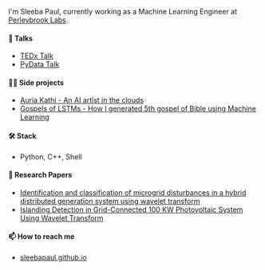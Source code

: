 I'm Sleeba Paul, currently working as a Machine Learning Engineer at [Perleybrook Labs](https://perleybrook.com/). 

#### 🎤 Talks

- [TEDx Talk](https://www.youtube.com/watch?v=23PajuCpmwM)
- [PyData Talk](https://www.youtube.com/watch?v=Hz3cYVu_CFo)

#### 👨‍💻 Side projects 

- [Auria Kathi - An AI artist in the clouds](https://auriakathi.com/)
- [Gospels of LSTMs - How I generated 5th gospel of Bible using Machine Learning](https://sleebapaul.github.io/gospel-of-lstms/)

#### 🛠️ Stack 

- Python, C++, Shell 

#### 🔬 Research Papers 

- [Identification and classification of microgrid disturbances in a hybrid distributed generation system using wavelet transform](https://ieeexplore.ieee.org/document/7854066)
- [Islanding Detection in Grid-Connected 100 KW Photovoltaic System Using Wavelet Transform](https://www.researchgate.net/publication/309703860_Islanding_Detection_in_Grid-Connected_100_KW_Photovoltaic_System_Using_Wavelet_Transform)

#### 📫 How to reach me

- [sleebapaul.github.io](https://sleebapaul.github.io/)

<!--
**sleebapaul/sleebapaul** is a ✨ _special_ ✨ repository because its `README.md` (this file) appears on your GitHub profile.


Here are some ideas to get you started:

- 🔭 I’m currently working on ...
- 🌱 I’m currently learning ...
- 👯 I’m looking to collaborate on ...
- 🤔 I’m looking for help with ...
- 💬 Ask me about ...
- 
- 😄 Pronouns: ...
- ⚡ Fun fact: ...
-->
